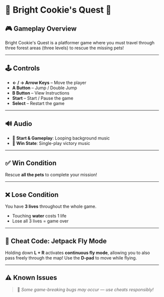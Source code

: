 # 🌟 Bright Cookie's Quest 🌟

## 🎮 Gameplay Overview  
Bright Cookie's Quest is a platformer game where you must travel through three forest areas (three levels) to rescue the missing pets! 

---

## 🕹️ Controls  
- **← / → Arrow Keys** – Move the player  
- **A Button** – Jump / Double Jump  
- **B Button** – View Instructions  
- **Start** – Start / Pause the game  
- **Select** – Restart the game  

---

## 🔊 Audio  
- 🎵 **Start & Gameplay**: Looping background music  
- 🎵 **Win State**: Single-play victory music  

---

## ✅ Win Condition  
Rescue **all the pets** to complete your mission!

---

## ❌ Lose Condition  
You have **3 lives** throughout the whole game.  
- Touching **water** costs 1 life  
- Lose all 3 lives = game over

---

## 🧪 Cheat Code: Jetpack Fly Mode  
Holding down **L + R** activates **continuous fly mode**, allowing you to also pass freely through the map!
Use the **D-pad** to move while flying.

---

## ⚠️ Known Issues  
> 🐛 *Some game-breaking bugs may occur — use cheats responsibly!*
